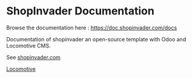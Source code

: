 # ShopInvader Documentation

Browse the documentation here : https://doc.shopinvader.com/docs

Documentation of shopinvader an open-source template with Odoo and Locomotive CMS.

See [shopinvader.com](https://shopinvader.com)

[Locomotive](https://doc.locomotivecms.com/docs)
